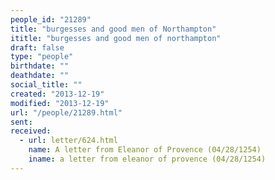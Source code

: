 ```yaml
---
people_id: "21289"
title: "burgesses and good men of Northampton"
ititle: "burgesses and good men of northampton"
draft: false
type: "people"
birthdate: ""
deathdate: ""
social_title: ""
created: "2013-12-19"
modified: "2013-12-19"
url: "/people/21289.html"
sent:
received:
  - url: letter/624.html
    name: A letter from Eleanor of Provence (04/28/1254)
    iname: a letter from eleanor of provence (04/28/1254)
---
```

